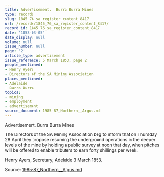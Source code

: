 ```yaml
---
title: Advertisement.  Burra Burra Mines
type: records
slug: 1845_76_sa_register_content_8417
url: /records/1845_76_sa_register_content_8417/
record_id: 1845_76_sa_register_content_8417
date: '1853-03-05'
date_display: null
volume: null
issue_number: null
page: '2'
article_type: advertisement
issue_reference: 5 March 1853, page 2
people_mentioned:
- Henry Ayers
- Directors of the SA Mining Association
places_mentioned:
- Adelaide
- Burra Burra
topics:
- mining
- employment
- advertisement
source_document: 1985-87_Northern__Argus.md
---
```


Advertisement.  Burra Burra Mines

The Directors of the SA Mining Association beg to inform that on Thursday 28 April they propose resuming the underground operations in the deeper levels of the mine by holding a public survey at noon that day, when pitches will be offered to enable tributers to earn forty shillings per week.

Henry Ayers, Secretary, Adelaide 3 March 1853.

Source: [1985-87_Northern__Argus.md](/downloads/markdown/1985-87_Northern__Argus.md)
